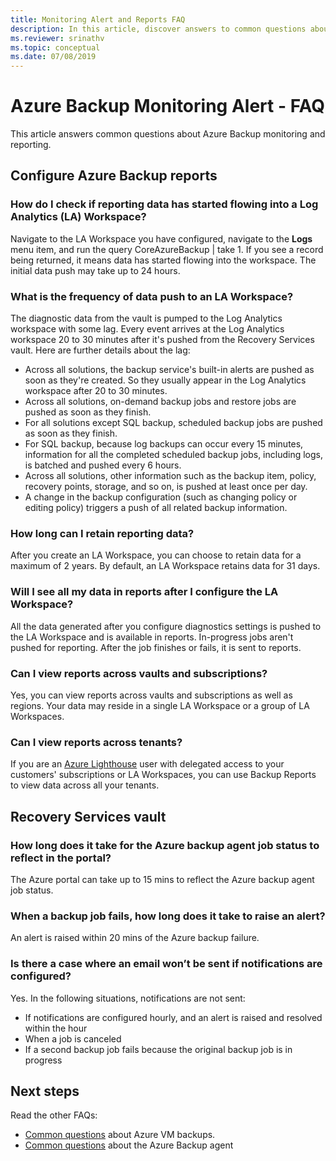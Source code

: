 ```yaml
---
title: Monitoring Alert and Reports FAQ
description: In this article, discover answers to common questions about the Azure Backup Monitoring Alert and Azure Backup reports.
ms.reviewer: srinathv
ms.topic: conceptual
ms.date: 07/08/2019
---
```


# Azure Backup Monitoring Alert - FAQ

This article answers common questions about Azure Backup monitoring and reporting.

## Configure Azure Backup reports

### How do I check if reporting data has started flowing into a Log Analytics (LA) Workspace?

Navigate to the LA Workspace you have configured, navigate to the **Logs** menu item, and run the query CoreAzureBackup | take 1. If you see a record being returned, it means data has started flowing into the workspace. The initial data push may take up to 24 hours.

### What is the frequency of data push to an LA Workspace?

The diagnostic data from the vault is pumped to the Log Analytics workspace with some lag. Every event arrives at the Log Analytics workspace 20 to 30 minutes after it's pushed from the Recovery Services vault. Here are further details about the lag:

* Across all solutions, the backup service's built-in alerts are pushed as soon as they're created. So they usually appear in the Log Analytics workspace after 20 to 30 minutes.
* Across all solutions, on-demand backup jobs and restore jobs are pushed as soon as they finish.
* For all solutions except SQL backup, scheduled backup jobs are pushed as soon as they finish.
* For SQL backup, because log backups can occur every 15 minutes, information for all the completed scheduled backup jobs, including logs, is batched and pushed every 6 hours.
* Across all solutions, other information such as the backup item, policy, recovery points, storage, and so on, is pushed at least once per day.
* A change in the backup configuration (such as changing policy or editing policy) triggers a push of all related backup information.

### How long can I retain reporting data?

After you create an LA Workspace, you can choose to retain data for a maximum of 2 years. By default, an LA Workspace retains data for 31 days.

### Will I see all my data in reports after I configure the LA Workspace?

 All the data generated after you configure diagnostics settings is pushed to the LA Workspace and is available in reports. In-progress jobs aren't pushed for reporting. After the job finishes or fails, it is sent to reports.

### Can I view reports across vaults and subscriptions?

Yes, you can view reports across vaults and subscriptions as well as regions. Your data may reside in a single LA Workspace or a group of LA Workspaces.

### Can I view reports across tenants?

If you are an [Azure Lighthouse](https://azure.microsoft.com/services/azure-lighthouse/) user with delegated access to your customers' subscriptions or LA Workspaces, you can use Backup Reports to view data across all your tenants.

## Recovery Services vault

### How long does it take for the Azure backup agent job status to reflect in the portal?

The Azure portal can take up to 15 mins to reflect the Azure backup agent job status.

### When a backup job fails, how long does it take to raise an alert?

An alert is raised within 20 mins of the Azure backup failure.

### Is there a case where an email won’t be sent if notifications are configured?

Yes. In the following situations, notifications are not sent:

* If notifications are configured hourly, and an alert is raised and resolved within the hour
* When a job is canceled
* If a second backup job fails because the original backup job is in progress

## Next steps

Read the other FAQs:

* [Common questions](backup-azure-vm-backup-faq.md) about Azure VM backups.
* [Common questions](backup-azure-file-folder-backup-faq.md) about the Azure Backup agent
